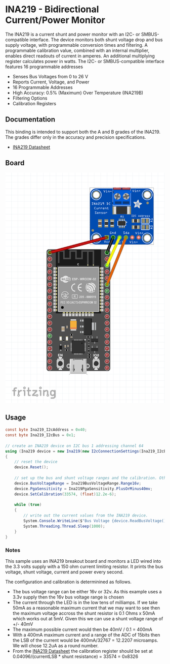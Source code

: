 ﻿# INA219 - Bidirectional Current/Power Monitor

The INA219 is a current shunt and power monitor with an I2C- or SMBUS-compatible interface. The device monitors both shunt voltage drop and bus supply voltage, with programmable conversion times and filtering. A programmable calibration value, combined with an internal multiplier, enables direct readouts of current in amperes. An additional multiplying register calculates power in watts. The I2C- or SMBUS-compatible interface features 16 programmable addresses

* Senses Bus Voltages from 0 to 26 V
* Reports Current, Voltage, and Power
* 16 Programmable Addresses
* High Accuracy: 0.5% (Maximum) Over Temperature (INA219B)
* Filtering Options
* Calibration Registers

## Documentation

This binding is intended to support both the A and B grades of the INA219. The grades differ only in the accuracy and precision specifications.

* [INA219 Datasheet](http://www.ti.com/lit/ds/symlink/ina219.pdf)

## Board

![image](./Ina219.png)


## Usage

```csharp
const byte Ina219_I2cAddress = 0x40;
const byte Ina219_I2cBus = 0x1;

// create an INA219 device on I2C bus 1 addressing channel 64
using (Ina219 device = new Ina219(new I2cConnectionSettings(Ina219_I2cBus, Ina219_I2cAddress)))
{
    // reset the device 
    device.Reset();

    // set up the bus and shunt voltage ranges and the calibration. Other values left at default.
    device.BusVoltageRange = Ina219BusVoltageRange.Range16v;
    device.PgaSensitivity = Ina219PgaSensitivity.PlusOrMinus40mv;
    device.SetCalibration(33574, (float)12.2e-6);

    while (true)
    {
        // write out the current values from the INA219 device.
        System.Console.WriteLine($"Bus Voltage {device.ReadBusVoltage()}V Shunt Voltage {device.ReadShuntVoltage() * 1000}mV Current {device.ReadCurrent() * 1000}mA Power {device.ReadPower() * 1000}mW");
        System.Threading.Thread.Sleep(1000);
    }
}
```

### Notes

This sample uses an INA219 breakout board and monitors a LED wired into the 3.3 volts supply with a 150 ohm current limiting resistor. It prints the bus voltage, shunt voltage, current and power every second.

The configuration and calibration is determinined as follows.

* The bus voltage range can be either 16v or 32v. As this example uses a 3.3v supply then the 16v bus voltage range is chosen
* The current through the LED is in the low tens of milliamps. If we take 50mA as a reasonable maximum current that we may want to see then the maximum voltage accross the shunt resistor is 0.1 Ohms x 50mA which works out
at 5mV. Given this we can use a shunt voltage range of +/- 40mV
* The maximum possible current would then be 40mV / 0.1 = 400mA
* With a 400mA maximum current and a range of the ADC of 15bits then the LSB of the current would be 400mA/32767 = 12.2207 microamps. We will chose 12.2uA as a round number.
* From the [INA219 Datasheet](http://www.ti.com/lit/ds/symlink/ina219.pdf) the calibration register should be set at 0.04096/(currentLSB * shunt resistance) = 33574 = 0x8326
